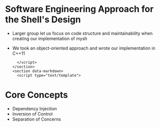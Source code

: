 # Software Engineering Approach for the Shell's Design

* Larger group let us focus on code structure and maintainability when creating our implementation of mysh
* We took an object-oriented approach and wrote our implementation in C++11

        </script>
      </section>
      <section data-markdown>
        <script type="text/template">

# Core Concepts

* Dependency Injection
* Inversion of Control
* Separation of Concerns